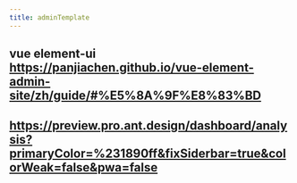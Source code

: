 ```yaml
---
title: adminTemplate
---
```


## vue element-ui https://panjiachen.github.io/vue-element-admin-site/zh/guide/#%E5%8A%9F%E8%83%BD
## https://preview.pro.ant.design/dashboard/analysis?primaryColor=%231890ff&fixSiderbar=true&colorWeak=false&pwa=false
